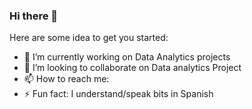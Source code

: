 ### Hi there 👋

Here are some idea to get you started:

- 🔭 I’m currently working on Data Analytics projects  
- 👯 I’m looking to collaborate on Data analytics Project
- 📫 How to reach me: 
- ⚡ Fun fact: I understand/speak bits in Spanish 

